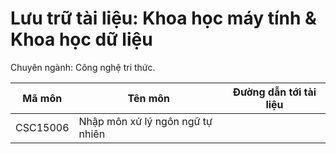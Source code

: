 # Lưu trữ tài liệu: Khoa học máy tính & Khoa học dữ liệu

Chuyên ngành: Công nghệ tri thức.

|Mã môn|Tên môn|Đường dẫn tới tài liệu|
|------|-------|----------------------|
|CSC15006|Nhập môn xử lý ngôn ngữ tự nhiên||
